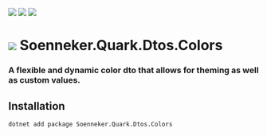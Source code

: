 ﻿[![](https://img.shields.io/nuget/v/soenneker.quark.dtos.colors.svg?style=for-the-badge)](https://www.nuget.org/packages/soenneker.quark.dtos.colors/)
[![](https://img.shields.io/github/actions/workflow/status/soenneker/soenneker.quark.dtos.colors/publish-package.yml?style=for-the-badge)](https://github.com/soenneker/soenneker.quark.dtos.colors/actions/workflows/publish-package.yml)
[![](https://img.shields.io/nuget/dt/soenneker.quark.dtos.colors.svg?style=for-the-badge)](https://www.nuget.org/packages/soenneker.quark.dtos.colors/)

# ![](https://user-images.githubusercontent.com/4441470/224455560-91ed3ee7-f510-4041-a8d2-3fc093025112.png) Soenneker.Quark.Dtos.Colors
### A flexible and dynamic color dto that allows for theming as well as custom values.

## Installation

```
dotnet add package Soenneker.Quark.Dtos.Colors
```
